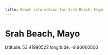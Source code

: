 ```yaml
---
title: Beach information for Srah Beach, Mayo
---
```

# Srah Beach, Mayo 

<div class="location-info">latitude: 53.41990522 longitude: -9.96000000</div>
<div></div>
